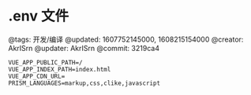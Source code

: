 # .env 文件

@tags: 开发/编译
@updated: 1607752145000, 1608215154000
@creator: AkrISrn
@updater: AkrISrn
@commit: 3219ca4

```shell
VUE_APP_PUBLIC_PATH=/
VUE_APP_INDEX_PATH=index.html
VUE_APP_CDN_URL=
PRISM_LANGUAGES=markup,css,clike,javascript
```
